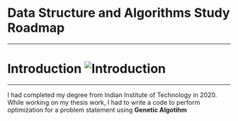 # Data Structure and Algorithms Study Roadmap
___
# Introduction ![Introduction](https://github.githubassets.com/images/icons/emoji/unicode/1f4d7.png=10*10 "stop hovering, read on, interesting stuff ahead")

___

I had completed my degree from Indian Institute of Technology in 2020. While working on my thesis work, I had to write a code to perform optimization for a problem statement using **Genetic Algotihm**
